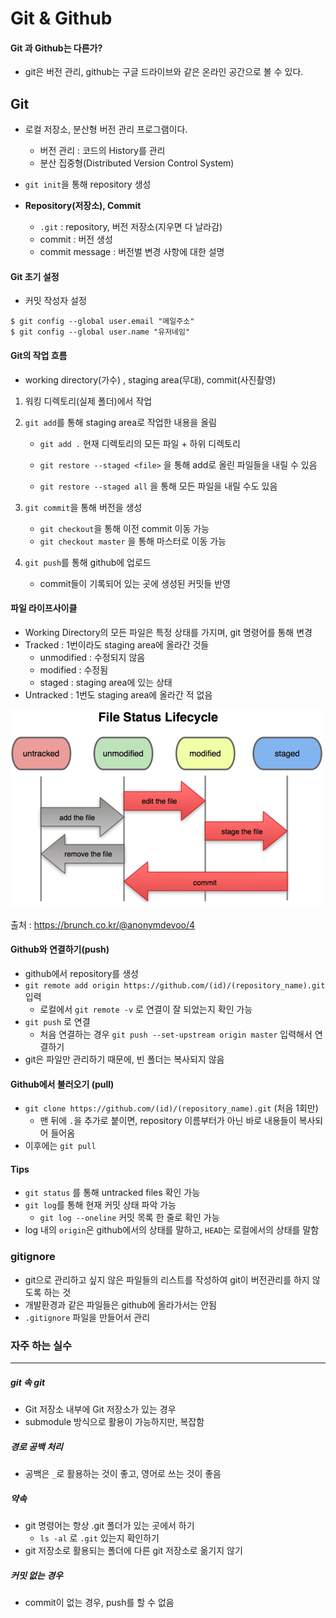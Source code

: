 # Git & Github



#### Git 과 Github는 다른가?

- git은 버전 관리, github는 구글 드라이브와 같은 온라인 공간으로 볼 수 있다.



## Git

- 로컬 저장소, 분산형 버전 관리 프로그램이다.
  - 버전 관리 : 코드의 History를 관리
  - 분산 집중형(Distributed Version Control System)
- `git init`을 통해 repository 생성

- **Repository(저장소), Commit**
  - `.git` : repository, 버전 저장소(지우면 다 날라감)
  - commit : 버전 생성
  - commit message : 버전벌 변경 사항에 대한 설명





#### Git 초기 설정

- 커밋 작성자 설정

```
$ git config --global user.email "메일주소"
$ git config --global user.name "유저네임"
```





#### Git의 작업 흐름

- working directory(가수) , staging area(무대), commit(사진촬영)

1. 워킹 디렉토리(실제 폴더)에서 작업

2. `git add`를 통해 staging area로 작업한 내용을 올림

   - `git add .` 현재 디렉토리의 모든 파일 + 하위 디렉토리

   - `git restore --staged <file>` 을 통해 add로 올린 파일들을 내릴 수 있음
   - `git restore --staged all` 을 통해 모든 파일을 내릴 수도 있음

3. `git commit`을 통해 버전을 생성

   - `git checkout`을 통해 이전 commit 이동 가능
   - `git checkout master` 을 통해 마스터로 이동 가능

4. `git push`를 통해 github에 업로드

   - commit들이 기록되어 있는 곳에 생성된 커밋들 반영





#### 파일 라이프사이클

- Working Directory의 모든 파일은 특정 상태를 가지며, git 명령어를 통해 변경
- Tracked : 1번이라도 staging area에 올라간 것들
  - unmodified : 수정되지 않음
  - modified : 수정됨
  - staged : staging area에 있는 상태
- Untracked : 1번도 staging area에 올라간 적 없음

![1. Git 시작해보기](git&github.assets/R720x0.fpng)

출처 : https://brunch.co.kr/@anonymdevoo/4





#### Github와 연결하기(push)

- github에서 repository를 생성
- `git remote add origin https://github.com/(id)/(repository_name).git` 입력
  - 로컬에서 `git remote -v` 로 연결이 잘 되었는지 확인 가능
- `git push` 로 연결
  - 처음 연결하는 경우 `git push --set-upstream origin master` 입력해서 연결하기
- git은 파일만 관리하기 때문에, 빈 폴더는 복사되지 않음





#### Github에서 불러오기 (pull)

- `git clone https://github.com/(id)/(repository_name).git`  (처음 1회만)
  - 맨 뒤에 `.`을 추가로 붙이면, repository 이름부터가 아닌 바로 내용들이 복사되어 들어옴
- 이후에는 `git pull` 





#### Tips

- `git status` 를 통해 untracked files 확인 가능
- `git log`를 통해 현재 커밋 상태 파악 가능
  - `git log --oneline` 커밋 목록 한 줄로 확인 가능
- log 내의 `origin`은 github에서의 상태를 말하고, `HEAD`는 로컬에서의 상태를 말함



### gitignore

- git으로 관리하고 싶지 않은 파일들의 리스트를 작성하여 git이 버전관리를 하지 않도록 하는 것
- 개발환경과 같은 파일들은 github에 올라가서는 안됨
- `.gitignore` 파일을 만들어서 관리



### 자주 하는 실수

----

##### git 속 git

- Git 저장소 내부에 Git 저장소가 있는 경우
- submodule 방식으로 활용이 가능하지만, 복잡함

##### 경로 공백 처리

- 공백은 `_`로 활용하는 것이 좋고, 영어로 쓰는 것이 좋음

##### 약속 

- git 명령어는 항상 .git 폴더가 있는 곳에서 하기
  - `ls -al` 로 `.git` 있는지 확인하기
- git 저장소로 활용되는 폴더에 다른 git 저장소로 옮기지 않기

##### 커밋 없는 경우

- commit이 없는 경우, push를 할 수 없음

